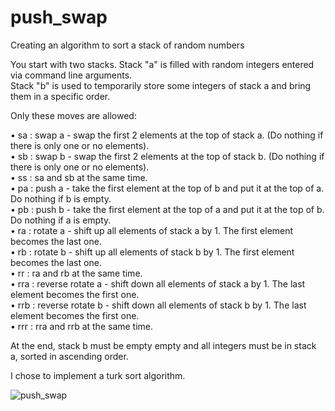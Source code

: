 # push_swap
Creating an algorithm to sort a stack of random numbers  

You start with two stacks. Stack "a" is filled with random integers entered via command line arguments.  
Stack "b" is used to temporarily store some integers of stack a and bring them in a specific order.  

Only these moves are allowed:  

• sa : swap a - swap the first 2 elements at the top of stack a. (Do nothing if there is only one or no elements).  
• sb : swap b - swap the first 2 elements at the top of stack b. (Do nothing if there is only one or no elements).  
• ss : sa and sb at the same time.  
• pa : push a - take the first element at the top of b and put it at the top of a. Do nothing if b is empty.  
• pb : push b - take the first element at the top of a and put it at the top of b. Do nothing if a is empty.  
• ra : rotate a - shift up all elements of stack a by 1. The first element becomes the last one.  
• rb : rotate b - shift up all elements of stack b by 1. The first element becomes the last one.  
• rr : ra and rb at the same time.  
• rra : reverse rotate a - shift down all elements of stack a by 1. The last element becomes the first one.  
• rrb : reverse rotate b - shift down all elements of stack b by 1. The last element becomes the first one.  
• rrr : rra and rrb at the same time.  

At the end, stack b must be empty empty and all integers must be in stack a, sorted in ascending order.  

I chose to implement a turk sort algorithm.

![push_swap](https://github.com/cyberKev42/push_swap/blob/main/push_swap_visualized.gif)
